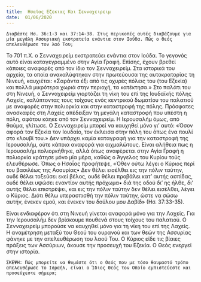 ```yaml
---
title:  Ησαϊας Εζεκιας Και Σενναχειρειμ
date:  01/06/2020
---
```


`Διαβάστε Ησ. 36:1-3 και 37:14-38. Στις περικοπές αυτές διαβάζουμε για μία μεγάλη Ασσυριακή εκστρατεία ενάντια στον Ιούδα. Πώς ο Θεός απελευθέρωσε τον λαό Του;`

Το 701 π.Χ. ο Σενναχειρείμ εκστρατεύει ενάντια στον Ιούδα. Το γεγονός αυτό είναι καταγεγραμμένο στην Αγία Γραφή. Επίσης, έχουν βρεθεί κάποιες αναφορές από τον ίδιο τον Σενναχειρείμ. Στα ιστορικά του αρχεία, τα οποία ανακαλύφτηκαν στην πρωτεύουσα της αυτοκρατορίας τη Νινευή, καυχιέται: «Σαράντα έξι από τις οχυρές πόλεις του (του Εζεκία) και πολλά μικρότερα χωριά στην περιοχή, τα κατέκτησα.» Στο παλάτι του στη Νινευή, ο Σενναχειρείμ γιορτάζει τη νίκη του επί της Ιουδαϊκής πόλης Λαχείς, καλύπτοντας τους τοίχους ενός κεντρικού δωματίου του παλατιού με αναφορές στην πολιορκία και στην καταστροφή της πόλης. Πρόσφατες ανασκαφές στη Λαχείς απέδειξαν τη μεγάλη καταστροφή που υπέστη η πόλη, αφότου κάηκε από τον Σενναχειρείμ. Η Ιερουσαλήμ όμως, από θαύμα, γλίτωσε. Ο Σενναχειρείμ μπορεί να καυχηθεί μόνο γι’ αυτό: «Όσον αφορά τον Εζεκία τον Ιουδαίο, τον έκλεισα στην πόλη του όπως ένα πουλί στο κλουβί του.» Δεν υπάρχει καμία καταγραφή για την καταστροφή της Ιερουσαλήμ, ούτε κάποια αναφορά για αιχμαλώτους. Είναι αλήθεια πως η Ιερουσαλήμ πολιορκήθηκε, αλλά όπως αναφέρεται στην Αγία Γραφή η πολιορκία κράτησε μόνο μία μέρα, καθώς ο Άγγελος του Κυρίου τούς ελευθέρωσε. Όπως ο Ησαΐας προφήτεψε, «Όθεν ούτω λέγει ο Κύριος περί του βασιλέως της Ασσυρίας▪ Δεν θέλει εισέλθει εις την πόλιν ταύτην, ουδέ θέλει τοξεύσει εκεί βέλος, ουδέ θέλει προβάλει κατ’ αυτής ασπίδας, ουδέ θέλει υψώσει εναντίον αυτής πρόχωμα▪ διά της οδού  δι’ ης ήλθε, δι’ αυτής θέλει επιστρέψει, και εις την πόλιν ταύτην δεν θέλει εισέλθει, λέγει ο Κύριος. Διότι θέλω υπερασπισθή την πόλιν ταύτην, ώστε να σώσω αυτήν, ένεκεν εμού, και ένεκεν του δούλου μου Δαβίδ» (Ησ. 37:33-35).

Είναι ενδιαφέρον ότι στη Νινευή γίνεται αναφορά μόνο για την Λαχείς. Για την Ιερουσαλήμ δεν βρίσκουμε πουθενά στους τοίχους του παλατιού. Ο Σενναχειρείμ μπορούσε να καυχηθεί μόνο για τη νίκη του επί της Λαχείς. Η αναμέτρηση μεταξύ του Θεού του ουρανού και των θεών της Ασσυρίας φάνηκε με την απελευθέρωση του λαού Του. Ο Κύριος είδε τις βίαιες πράξεις των Ασσύριων, άκουσε την προσευχή του Εζεκία. Ο Θεός ενεργεί στην ιστορία.

`ΣΚΕΨΗ: Πώς μπορείτε να θυμάστε ότι ο Θεός που με τόσο θαυμαστό τρόπο απελευθέρωσε το Ισραήλ, είναι ο Ίδιος Θεός τον Οποίο εμπιστεύεστε και προσεύχεστε σήμερα;`